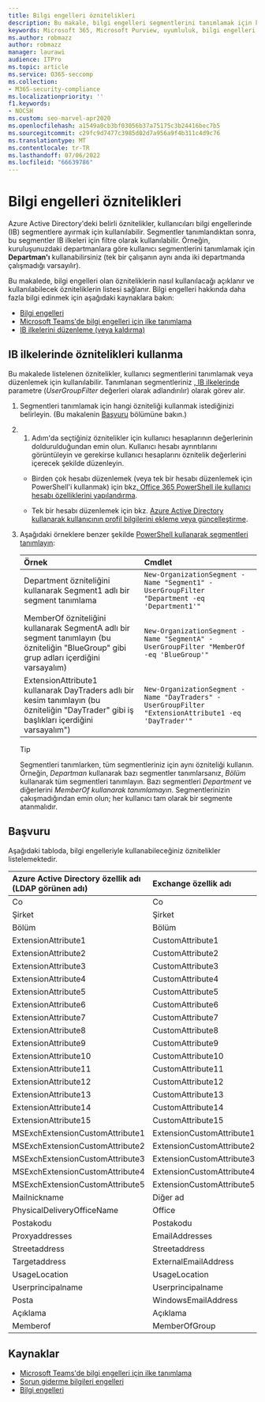 ```yaml
---
title: Bilgi engelleri öznitelikleri
description: Bu makale, bilgi engelleri segmentlerini tanımlamak için kullanabileceğiniz Azure Active Directory kullanıcı hesabı özniteliklerine yönelik bir başvurudur.
keywords: Microsoft 365, Microsoft Purview, uyumluluk, bilgi engelleri
ms.author: robmazz
author: robmazz
manager: laurawi
audience: ITPro
ms.topic: article
ms.service: O365-seccomp
ms.collection:
- M365-security-compliance
ms.localizationpriority: ''
f1.keywords:
- NOCSH
ms.custom: seo-marvel-apr2020
ms.openlocfilehash: a1549a0cb3bf03056b37a75175c3b24416bec7b5
ms.sourcegitcommit: c29fc9d7477c3985d02d7a956a9f4b311c4d9c76
ms.translationtype: MT
ms.contentlocale: tr-TR
ms.lasthandoff: 07/06/2022
ms.locfileid: "66639786"
---
```

# <a name="information-barriers-attributes"></a>Bilgi engelleri öznitelikleri

Azure Active Directory'deki belirli öznitelikler, kullanıcıları bilgi engellerinde (IB) segmentlere ayırmak için kullanılabilir. Segmentler tanımlandıktan sonra, bu segmentler IB ilkeleri için filtre olarak kullanılabilir. Örneğin, kuruluşunuzdaki departmanlara göre kullanıcı segmentlerini tanımlamak için **Departman'ı** kullanabilirsiniz (tek bir çalışanın aynı anda iki departmanda çalışmadığı varsayılır).

Bu makalede, bilgi engelleri olan özniteliklerin nasıl kullanılacağı açıklanır ve kullanılabilecek özniteliklerin listesi sağlanır. Bilgi engelleri hakkında daha fazla bilgi edinmek için aşağıdaki kaynaklara bakın:

- [Bilgi engelleri](information-barriers.md)
- [Microsoft Teams'de bilgi engelleri için ilke tanımlama](information-barriers-policies.md)
- [IB ilkelerini düzenleme (veya kaldırma)](information-barriers-edit-segments-policies.md)

## <a name="how-to-use-attributes-in-ib-policies"></a>IB ilkelerinde öznitelikleri kullanma

Bu makalede listelenen öznitelikler, kullanıcı segmentlerini tanımlamak veya düzenlemek için kullanılabilir. Tanımlanan segmentleriniz [, IB ilkelerinde](information-barriers-policies.md) parametre (*UserGroupFilter* değerleri olarak adlandırılır) olarak görev alır.

1. Segmentleri tanımlamak için hangi özniteliği kullanmak istediğinizi belirleyin. (Bu makalenin [Başvuru](#reference) bölümüne bakın.)

2. 1. Adım'da seçtiğiniz öznitelikler için kullanıcı hesaplarının değerlerinin doldurulduğundan emin olun. Kullanıcı hesabı ayrıntılarını görüntüleyin ve gerekirse kullanıcı hesaplarını öznitelik değerlerini içerecek şekilde düzenleyin. 

    - Birden çok hesabı düzenlemek (veya tek bir hesabı düzenlemek için PowerShell'i kullanmak) için bkz[. Office 365 PowerShell ile kullanıcı hesabı özelliklerini yapılandırma](../enterprise/configure-user-account-properties-with-microsoft-365-powershell.md).

    - Tek bir hesabı düzenlemek için bkz. [Azure Active Directory kullanarak kullanıcının profil bilgilerini ekleme veya güncelleştirme](/azure/active-directory/fundamentals/active-directory-users-profile-azure-portal).

3. Aşağıdaki örneklere benzer şekilde [PowerShell kullanarak segmentleri tanımlayın](information-barriers-policies.md#define-segments-using-powershell):

    |**Örnek**|**Cmdlet**|
    |:----------|:---------|
    | Department özniteliğini kullanarak Segment1 adlı bir segment tanımlama | `New-OrganizationSegment -Name "Segment1" -UserGroupFilter "Department -eq 'Department1'"` |
    | MemberOf özniteliğini kullanarak SegmentA adlı bir segment tanımlayın (bu özniteliğin "BlueGroup" gibi grup adları içerdiğini varsayalım) | `New-OrganizationSegment -Name "SegmentA" -UserGroupFilter "MemberOf -eq 'BlueGroup'"` |
    | ExtensionAttribute1 kullanarak DayTraders adlı bir kesim tanımlayın (bu özniteliğin "DayTrader" gibi iş başlıkları içerdiğini varsayalım") | `New-OrganizationSegment -Name "DayTraders" -UserGroupFilter "ExtensionAttribute1 -eq 'DayTrader'"` |

    > [!TIP]
    > Segmentleri tanımlarken, tüm segmentleriniz için aynı özniteliği kullanın. Örneğin, *Departman* kullanarak bazı segmentler tanımlarsanız, *Bölüm* kullanarak tüm segmentleri tanımlayın. Bazı segmentleri *Department* ve diğerlerini *MemberOf kullanarak tanımlamayın*. Segmentlerinizin çakışmadığından emin olun; her kullanıcı tam olarak bir segmente atanmalıdır.

## <a name="reference"></a>Başvuru

Aşağıdaki tabloda, bilgi engelleriyle kullanabileceğiniz öznitelikler listelemektedir.

|**Azure Active Directory özellik adı<br/> (LDAP görünen adı)**|**Exchange özellik adı**|
|:---------------------------------------------------------------|:-------------------------|
| Co | Co |
| Şirket | Şirket |
| Bölüm | Bölüm |
| ExtensionAttribute1 | CustomAttribute1 |
| ExtensionAttribute2 | CustomAttribute2 |
| ExtensionAttribute3 | CustomAttribute3 |
| ExtensionAttribute4 | CustomAttribute4 |
| ExtensionAttribute5 | CustomAttribute5 |
| ExtensionAttribute6 | CustomAttribute6 |
| ExtensionAttribute7 | CustomAttribute7 |
| ExtensionAttribute8 | CustomAttribute8 |
| ExtensionAttribute9 | CustomAttribute9 |
| ExtensionAttribute10 | CustomAttribute10 |
| ExtensionAttribute11 | CustomAttribute11 |
| ExtensionAttribute12 | CustomAttribute12 |
| ExtensionAttribute13 | CustomAttribute13 |
| ExtensionAttribute14 | CustomAttribute14 |
| ExtensionAttribute15 | CustomAttribute15 |
| MSExchExtensionCustomAttribute1 | ExtensionCustomAttribute1 |
| MSExchExtensionCustomAttribute2 | ExtensionCustomAttribute2 |
| MSExchExtensionCustomAttribute3 | ExtensionCustomAttribute3 |
| MSExchExtensionCustomAttribute4 | ExtensionCustomAttribute4 |
| MSExchExtensionCustomAttribute5 | ExtensionCustomAttribute5 |
| Mailnickname | Diğer ad |
| PhysicalDeliveryOfficeName | Office |
| Postakodu | Postakodu |
| Proxyaddresses | EmailAddresses |
| Streetaddress | Streetaddress |
| Targetaddress | ExternalEmailAddress |
| UsageLocation | UsageLocation |
| Userprincipalname | Userprincipalname |
| Posta | WindowsEmailAddress |
| Açıklama | Açıklama |
| Memberof | MemberOfGroup |

## <a name="resources"></a>Kaynaklar

- [Microsoft Teams'de bilgi engelleri için ilke tanımlama](information-barriers-policies.md)
- [Sorun giderme bilgileri engelleri](/office365/troubleshoot/information-barriers/information-barriers-troubleshooting)
- [Bilgi engelleri](information-barriers.md)
